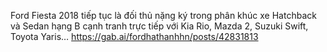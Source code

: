 Ford Fiesta 2018 tiếp tục là đối thủ nặng ký trong phân khúc xe Hatchback và Sedan hạng B cạnh tranh trực tiếp với Kia Rio, Mazda 2, Suzuki Swift, Toyota Yaris…
https://gab.ai/fordhathanhhn/posts/42831813
